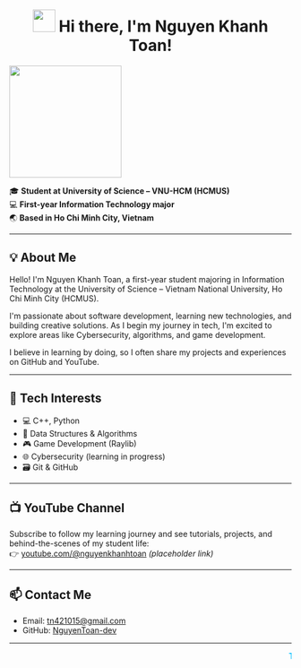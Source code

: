 <h1 align="center">
 <img src="https://x.tw93.fun/images/hi.gif" width="40" /> Hi there, I'm Nguyen Khanh Toan!
</h1>

<img src="https://media.giphy.com/media/v1.Y2lkPTc5MGI3NjExbHN4YW9lMXRuOWYwejFuOHlncG9sY3Vyb3EycG9wa3dkN3o1aTIwcSZlcD12MV9naWZzX3NlYXJjaCZjdD1n/JqmupuTVZYaQX5s094/giphy.gif" width="200" />

🎓 **Student at University of Science – VNU-HCM (HCMUS)**  
💻 **First-year Information Technology major**  
🌏 **Based in Ho Chi Minh City, Vietnam**

---

## 💡 About Me

Hello! I'm Nguyen Khanh Toan, a first-year student majoring in Information Technology at the University of Science – Vietnam National University, Ho Chi Minh City (HCMUS).

I'm passionate about software development, learning new technologies, and building creative solutions. As I begin my journey in tech, I'm excited to explore areas like Cybersecurity, algorithms, and game development.

I believe in learning by doing, so I often share my projects and experiences on GitHub and YouTube.

---

## 🧰 Tech Interests

- 💻 C++, Python
- 🧠 Data Structures & Algorithms
- 🎮 Game Development (Raylib)
- 🌐 Cybersecurity (learning in progress)
- 🗃️ Git & GitHub

---

## 📺 YouTube Channel

Subscribe to follow my learning journey and see tutorials, projects, and behind-the-scenes of my student life:  
👉 [youtube.com/@nguyenkhanhtoan](https://youtube.com/@nguyenkhanhtoan) *(placeholder link)*

---

## 📫 Contact Me

- Email: tn421015@gmail.com
- GitHub: [NguyenToan-dev](https://github.com/NguyenToan-dev)

---

<marquee behavior="scroll" direction="left" scrollamount="6">
  <span style="color:deepskyblue; font-weight:bold;">
    Thanks for stopping by! Let’s learn and build cool stuff together. 🚀
  </span>
</marquee>

